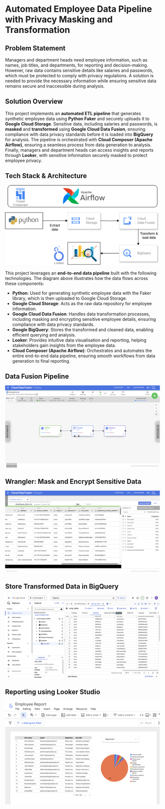 # Automated Employee Data Pipeline with Privacy Masking and Transformation

## Problem Statement
Managers and department heads need employee information, such as names, job titles, and departments, for reporting and decision-making. However, raw data contains sensitive details like salaries and passwords, which must be protected to comply with privacy regulations. A solution is needed to provide the necessary information while ensuring sensitive data remains secure and inaccessible during analysis.

## Solution Overview
This project implements an **automated ETL pipeline** that generates synthetic employee data using **Python Faker** and securely uploads it to **Google Cloud Storage**. Sensitive data, including salaries and passwords, is **masked** and **transformed** using **Google Cloud Data Fusion**, ensuring compliance with data privacy standards before it is loaded into **BigQuery** for analysis. The pipeline is orchestrated with **Cloud Composer (Apache Airflow)**, ensuring a seamless process from data generation to analysis. Finally, managers and department heads can access insights and reports through **Looker**, with sensitive information securely masked to protect employee privacy.

## Tech Stack & Architecture

![Tech Stack & Architecture](https://github.com/Kai-334/Data-Transformation-Masking-with-Data-Fusion-Airflow-and-BigQuery/blob/c287a86c3bb583c86e0407508a4344759180c7e1/Project%20Architecture.png)

This project leverages an **end-to-end data pipeline** built with the following technologies. The diagram above illustrates how the data flows across these components:

- **Python**: Used for generating synthetic employee data with the Faker library, which is then uploaded to Google Cloud Storage.
- **Google Cloud Storage**: Acts as the raw data repository for employee information.
- **Google Cloud Data Fusion**: Handles data transformation processes, including masking and encrypting sensitive employee details, ensuring compliance with data privacy standards.
- **Google BigQuery**: Stores the transformed and cleaned data, enabling efficient querying and analysis.
- **Looker**: Provides intuitive data visualisation and reporting, helping stakeholders gain insights from the employee data.
- **Cloud Composer (Apache Airflow)**: Orchestrates and automates the entire end-to-end data pipeline, ensuring smooth workflows from data generation to final reporting.

## Data Fusion Pipeline

![Data Fusion Pipeline](https://github.com/Kai-334/Data-Transformation-Masking-with-Data-Fusion-Airflow-and-BigQuery/blob/65c9645a483f3b49a2c3c80e2b13025247388fb6/Cloud%20Data%20Fusion%20Pipeline.png)

## Wrangler: Mask and Encrypt Sensitive Data 

![Wrangler: Mask and Encrypt Sensitive Data ](https://github.com/Kai-334/Data-Transformation-Masking-with-Data-Fusion-Airflow-and-BigQuery/blob/65c9645a483f3b49a2c3c80e2b13025247388fb6/Mask%20and%20Encrypt%20Sensitive%20Data%20in%20Data%20Fusion.png)

## Store Transformed Data in BigQuery

![Store Transformed Data in BigQuery](https://github.com/Kai-334/Data-Transformation-Masking-with-Data-Fusion-Airflow-and-BigQuery/blob/65c9645a483f3b49a2c3c80e2b13025247388fb6/Store%20Transformed%20Data%20in%20BigQuery.png)

## Reporting using Looker Studio

![Reporting using Looker Studio](https://github.com/Kai-334/Data-Transformation-Masking-with-Data-Fusion-Airflow-and-BigQuery/blob/65c9645a483f3b49a2c3c80e2b13025247388fb6/Looker%20for%20reporting.png)

